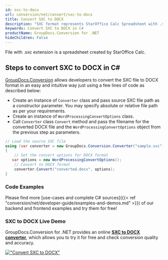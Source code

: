 ```yaml
---
id: sxc-to-docx
url: conversion/net/convert/sxc-to-docx
title: Convert SXC to DOCX
description: "SXC format represents StarOffice Calc Spreadsheet with .sxc extension. Learn how to convert SXC to DOCX file programmatically in C# language using GroupDocs.Conversion for .NET library."
keywords: Convert SXC to DOCX in C#
productName: GroupDocs.Conversion for .NET
hideChildren: False
---
```


File with .sxc extension is a spreadsheet created by StarOffice Calc.

## Steps to convert SXC to DOCX in C#

[GroupDocs.Conversion](https://products.groupdocs.com/conversion/net) allows developers to convert the SXC file to DOCX format in an easy and intuitive way just using a few lines of code as described below:

* Create an instance of `Converter` class and pass source SXC file path as a constructor parameter. You may specify absolute or relative file path as per your requirements. 
* Create an instance of `WordProcessingConvertOptions` class.
* Call `Converter` class `Convert` method and pass the filename for the converted DOCX file and the `WordProcessingConvertOptions` object from the previous step as parameters.

```csharp
// Load the source SXC file
using (var converter = new GroupDocs.Conversion.Converter("sample.sxc"))
{
    // Set the convert options for DOCX format
   var options = new WordProcessingConvertOptions();
    // Convert to DOCX format
    converter.Convert("converted.docx", options);
}
```

### Code Examples

Please find more [use-cases and complete C# sources]({{< ref "conversion/net/developer-guide/examples-and-demos.md" >}}) of our backend and frontend examples and try them for free!

### SXC to DOCX Live Demo

GroupDocs.Conversion for .NET provides an online [**SXC to DOCX converter**](https://products.groupdocs.app/conversion/sxc-to-docx), which allows you to try it for free and check conversion quality and accuracy.

[!["Convert SXC to DOCX"](conversion/net/images/convert-to-docx/convert-sxc-to-docx.png)](https://products.groupdocs.app/conversion/sxc-to-docx)